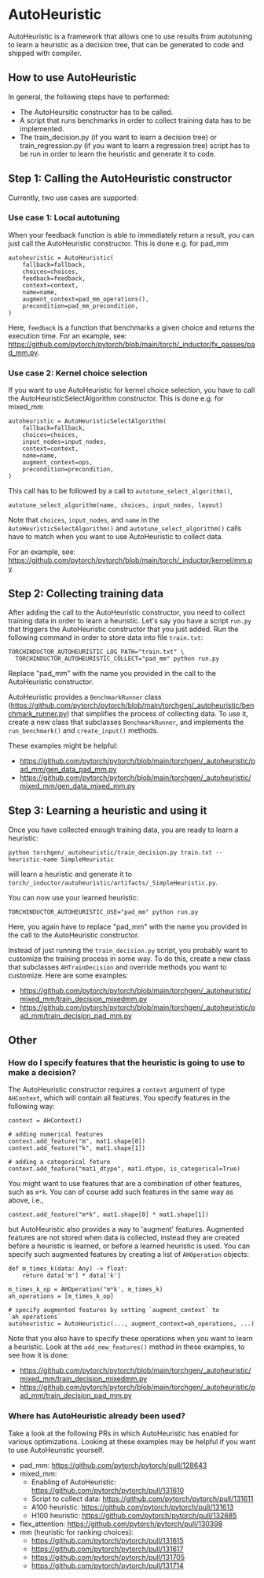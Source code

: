 # AutoHeuristic
AutoHeuristic is a framework that allows one to use results from autotuning to learn a heuristic as a decision tree, that can be generated to code and shipped with compiler.

## How to use AutoHeuristic
In general, the following steps have to performed:
- The AutoHeursitic constructor has to be called.
- A script that runs benchmarks in order to collect training data has to be implemented.
- The train_decision.py (if you want to learn a decision tree) or train_regression.py (if you want to learn a regression tree) script has to be run in order to learn the heuristic and generate it to code.

## Step 1: Calling the AutoHeuristic constructor
Currently, two use cases are supported:

### Use case 1: Local autotuning
When your feedback function is able to immediately return a result, you can just call the AutoHeuristic constructor. This is done e.g. for pad_mm
```
autoheuristic = AutoHeuristic(
    fallback=fallback,
    choices=choices,
    feedback=feedback,
    context=context,
    name=name,
    augment_context=pad_mm_operations(),
    precondition=pad_mm_precondition,
)
```
Here, `feedback` is a function that benchmarks a given choice and returns the execution time. For an example, see: https://github.com/pytorch/pytorch/blob/main/torch/_inductor/fx_passes/pad_mm.py.

### Use case 2: Kernel choice selection
If you want to use AutoHeuristic for kernel choice selection, you have to call the AutoHeuristicSelectAlgorithm constructor. This is done e.g. for mixed_mm
```
autoheuristic = AutoHeuristicSelectAlgorithm(
    fallback=fallback,
    choices=choices,
    input_nodes=input_nodes,
    context=context,
    name=name,
    augment_context=ops,
    precondition=precondition,
)
```
This call has to be followed by a call to `autotune_select_algorithm()`,
```
autotune_select_algorithm(name, choices, input_nodes, layout)
```
Note that `choices`, `input_nodes`, and `name` in the `AutoHeuristicSelectAlgorithm()` and `autotune_select_algorithm()` calls have to match when you want to use AutoHeuristic to collect data.

For an example, see: https://github.com/pytorch/pytorch/blob/main/torch/_inductor/kernel/mm.py

## Step 2: Collecting training data
After adding the call to the AutoHeuristic constructor, you need to collect training data in order to learn a heuristic. Let's say you have a script `run.py` that triggers the AutoHeuristic constructor that you just added. Run the following command in order to store data into file `train.txt`:
```
TORCHINDUCTOR_AUTOHEURISTIC_LOG_PATH="train.txt" \
  TORCHINDUCTOR_AUTOHEURISTIC_COLLECT="pad_mm" python run.py
```
Replace "pad_mm" with the name you provided in the call to the AutoHeuristic constructor.

AutoHeuristic provides a `BenchmarkRunner` class (https://github.com/pytorch/pytorch/blob/main/torchgen/_autoheuristic/benchmark_runner.py) that simplifies the process of collecting data. To use it, create a new class that subclasses `BenchmarkRunner`, and implements the `run_benchmark()` and `create_input()` methods.

These examples might be helpful:
- https://github.com/pytorch/pytorch/blob/main/torchgen/_autoheuristic/pad_mm/gen_data_pad_mm.py
- https://github.com/pytorch/pytorch/blob/main/torchgen/_autoheuristic/mixed_mm/gen_data_mixed_mm.py


## Step 3: Learning a heuristic and using it
Once you have collected enough training data, you are ready to learn a heuristic:
```
python torchgen/_autoheuristic/train_decision.py train.txt --heuristic-name SimpleHeuristic
```
will learn a heuristic and generate it to `torch/_inductor/autoheuristic/artifacts/_SimpleHeuristic.py`.

You can now use your learned heuristic:
```
TORCHINDUCTOR_AUTOHEURISTIC_USE="pad_mm" python run.py
```
Here, you again have to replace "pad_mm" with the name you provided in the call to the AutoHeuristic constructor.

Instead of just running the `train_decision.py` script, you probably want to customize the training process in some way. To do this, create a new class that subclasses `AHTrainDecision` and override methods you want to customize. Here are some examples:
- https://github.com/pytorch/pytorch/blob/main/torchgen/_autoheuristic/mixed_mm/train_decision_mixedmm.py
- https://github.com/pytorch/pytorch/blob/main/torchgen/_autoheuristic/pad_mm/train_decision_pad_mm.py

## Other

### How do I specify features that the heuristic is going to use to make a decision?
The AutoHeuristic constructor requires a `context` argument of type `AHContext`, which will contain all features. You specify features in the following way:
```
context = AHContext()

# adding numerical features
context.add_feature("m", mat1.shape[0])
context.add_feature("k", mat1.shape[1])

# adding a categorical feture
context.add_feature("mat1_dtype", mat1.dtype, is_categorical=True)
```

You might want to use features that are a combination of other features, such as `m*k`. You can of course add such features in the same way as above, i.e.,
```
context.add_feature("m*k", mat1.shape[0] * mat1.shape[1])
```
but AutoHeuristic also provides a way to 'augment' features. Augmented features are not stored when data is collected, instead they are created before a heuristic is learned, or before a learned heuristic is used. You can specify such augmented features by creating a list of `AHOperation` objects:
```
def m_times_k(data: Any) -> float:
    return data['m'] * data['k']

m_times_k_op = AHOperation("m*k', m_times_k)
ah_operations = [m_times_k_op]

# specify augmented features by setting `augment_context` to `ah_operations`
autoheuristic = AutoHeuristic(..., augment_context=ah_operations, ...)
```

Note that you also have to specify these operations when you want to learn a heuristic. Look at the `add_new_features()` method in these examples, to see how it is done:
- https://github.com/pytorch/pytorch/blob/main/torchgen/_autoheuristic/mixed_mm/train_decision_mixedmm.py
- https://github.com/pytorch/pytorch/blob/main/torchgen/_autoheuristic/pad_mm/train_decision_pad_mm.py

### Where has AutoHeuristic already been used?
Take a look at the following PRs in which AutoHeuristic has enabled for various optimizations.
Looking at these examples may be helpful if you want to use AutoHeuristic yourself.
- pad_mm: https://github.com/pytorch/pytorch/pull/128643
- mixed_mm:
    - Enabling of AutoHeuristic: https://github.com/pytorch/pytorch/pull/131610
    - Script to collect data: https://github.com/pytorch/pytorch/pull/131611
    - A100 heuristic: https://github.com/pytorch/pytorch/pull/131613
    - H100 heuristic: https://github.com/pytorch/pytorch/pull/132685
- flex_attention: https://github.com/pytorch/pytorch/pull/130398
- mm (heuristic for ranking choices):
    - https://github.com/pytorch/pytorch/pull/131615
    - https://github.com/pytorch/pytorch/pull/131617
    - https://github.com/pytorch/pytorch/pull/131705
    - https://github.com/pytorch/pytorch/pull/131714
